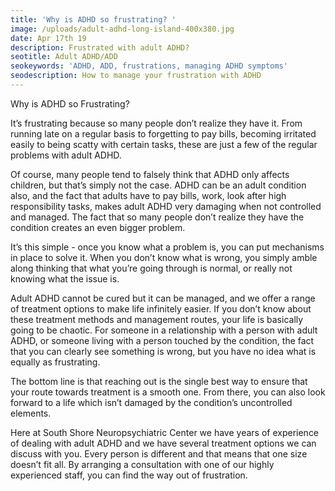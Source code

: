 ```yaml
---
title: 'Why is ADHD so frustrating? '
image: /uploads/adult-adhd-long-island-400x380.jpg
date: Apr 17th 19
description: Frustrated with adult ADHD?
seotitle: Adult ADHD/ADD
seokeywords: 'ADHD, ADD, frustrations, managing ADHD symptoms'
seodescription: How to manage your frustration with ADHD
---
```

Why is ADHD so Frustrating?

It’s frustrating because so many people don’t realize they have it. From running late on a regular basis to forgetting to pay bills, becoming irritated easily to being scatty with certain tasks, these are just a few of the regular problems with adult ADHD.

Of course, many people tend to falsely think that ADHD only affects children, but that’s simply not the case. ADHD can be an adult condition also, and the fact that adults have to pay bills, work, look after high responsibility tasks, makes adult ADHD very damaging when not controlled and managed. The fact that so many people don’t realize they have the condition creates an even bigger problem.

It’s this simple - once you know what a problem is, you can put mechanisms in place to solve it. When you don’t know what is wrong, you simply amble along thinking that what you’re going through is normal, or really not knowing what the issue is.

Adult ADHD cannot be cured but it can be managed, and we offer a range of treatment options to make life infinitely easier. If you don’t know about these treatment methods and management routes, your life is basically going to be chaotic. For someone in a relationship with a person with adult ADHD, or someone living with a person touched by the condition, the fact that you can clearly see something is wrong, but you have no idea what is equally as frustrating.

The bottom line is that reaching out is the single best way to ensure that your route towards treatment is a smooth one. From there, you can also look forward to a life which isn’t damaged by the condition’s uncontrolled elements.

Here at South Shore Neuropsychiatric Center we have years of experience of dealing with adult ADHD and we have several treatment options we can discuss with you. Every person is different and that means that one size doesn’t fit all. By arranging a consultation with one of our highly experienced staff, you can find the way out of frustration.
